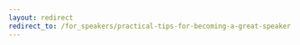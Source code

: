 ```yaml
---
layout: redirect
redirect_to: /for_speakers/practical-tips-for-becoming-a-great-speaker.html
---
```

